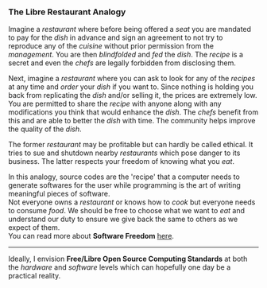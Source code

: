 ### The Libre Restaurant Analogy

Imagine a *restaurant* where before being offered a *seat* you are mandated to pay for the *dish* in advance and sign an agreement to not try to reproduce any of the *cuisine* without prior permission from the *management*. You are then *blindfolded* and *fed* the *dish*. The *recipe* is a secret and even the *chefs* are legally forbidden from disclosing them.    

Next, imagine a *restaurant* where you can ask to look for any of the *recipes* at any time and *order* your *dish* if you want to. Since nothing is holding you back from replicating the *dish* and/or selling it, the prices are extremely low. You are permitted to share the *recipe* with anyone along with any modifications you think that would enhance the *dish*. The *chefs* benefit from this and are able to better the *dish* with time. The community helps improve the quality of the *dish*.    

The former *restaurant* may be profitable but can hardly be called ethical. It tries to sue and shutdown nearby *restaurants* which pose danger to its business. The latter respects your freedom of knowing what you *eat*.    

In this analogy, source codes are the 'recipe' that a computer needs to generate softwares for the user while programming is the art of writing meaningful pieces of software.         
Not everyone owns a *restaurant* or knows how to *cook* but everyone needs to consume *food*. We should be free to choose what we want to *eat* and understand our duty to ensure we give back the same to others as we expect of them.    
You can read more about **Software Freedom** [here](https://www.gnu.org/philosophy/free-sw.en.html).      

---

Ideally, I envision **Free/Libre Open Source Computing Standards** at both the *hardware* and *software* levels which can hopefully one day be a practical reality.   

<!--
**pankajpatro703/pankajpatro703** is a ✨ _special_ ✨ repository because its `README.md` (this file) appears on your GitHub profile.
Here are some ideas to get you started:
- 🔭 I’m currently working on ...
- 🌱 I’m currently learning ...
- 👯 I’m looking to collaborate on ...
- 🤔 I’m looking for help with ...
- 💬 Ask me about ...
- 📫 How to reach me: ...
- 😄 Pronouns: ...
- ⚡ Fun fact: ...
-->
